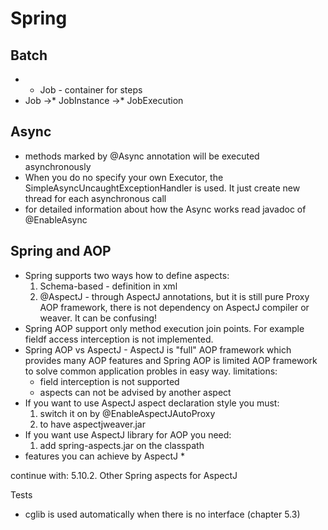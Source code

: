 Spring
=============

Batch
-----------

* - Job - container for steps
* Job ->* JobInstance ->* JobExecution

Async
---------------
* methods marked by @Async annotation will be executed
  asynchronously
* When you do no specify your own Executor, the
  SimpleAsyncUncaughtExceptionHandler is used. It just
  create new thread for each asynchronous call
* for detailed information about how the Async works read
  javadoc of @EnableAsync
  
Spring and AOP
-------------------
* Spring supports two ways how to define aspects:
  1. Schema-based - definition in xml
  2. @AspectJ - through AspectJ annotations, but it is still
     pure Proxy AOP framework, there is not dependency on AspectJ compiler or weaver.
     It can be confusing!
* Spring AOP support only method execution join points. For example fieldf access
  interception is not implemented.
* Spring AOP vs AspectJ - AspectJ is "full" AOP framework which provides many AOP features
  and Spring AOP is limited AOP framework to solve common application probles in easy way.
  limitations:
  * field interception is not supported
  * aspects can not be advised by another aspect
* If you want to use AspectJ aspect declaration style you must:
  1. switch it on by @EnableAspectJAutoProxy
  2. to have aspectjweaver.jar
* If you want use AspectJ library for AOP you need:
  1. add spring-aspects.jar on the classpath
* features you can achieve by AspectJ
  * 
  
continue with: 5.10.2. Other Spring aspects for AspectJ


Tests
  * cglib is used automatically when there is no interface (chapter 5.3)
